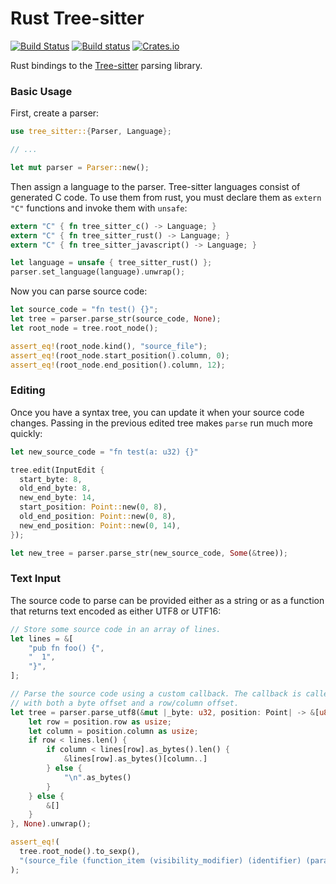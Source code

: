 Rust Tree-sitter
===========================

[![Build Status](https://travis-ci.org/tree-sitter/rust-tree-sitter.svg)](https://travis-ci.org/tree-sitter/rust-tree-sitter)
[![Build status](https://ci.appveyor.com/api/projects/status/d0f6vqq3rflxx3y6/branch/master?svg=true)](https://ci.appveyor.com/project/maxbrunsfeld/rust-tree-sitter/branch/master)
[![Crates.io](https://img.shields.io/crates/v/tree-sitter.svg)](https://crates.io/crates/tree-sitter)

Rust bindings to the [Tree-sitter][] parsing library.

### Basic Usage

First, create a parser:

```rust
use tree_sitter::{Parser, Language};

// ...

let mut parser = Parser::new();
```

Then assign a language to the parser. Tree-sitter languages consist of generated C code. To use them from rust, you must declare them as `extern "C"` functions and invoke them with `unsafe`:

```rust
extern "C" { fn tree_sitter_c() -> Language; }
extern "C" { fn tree_sitter_rust() -> Language; }
extern "C" { fn tree_sitter_javascript() -> Language; }

let language = unsafe { tree_sitter_rust() };
parser.set_language(language).unwrap();
```

Now you can parse source code:

```rust
let source_code = "fn test() {}";
let tree = parser.parse_str(source_code, None);
let root_node = tree.root_node();

assert_eq!(root_node.kind(), "source_file");
assert_eq!(root_node.start_position().column, 0);
assert_eq!(root_node.end_position().column, 12);
```

### Editing

Once you have a syntax tree, you can update it when your source code changes. Passing in the previous edited tree makes `parse` run much more quickly:

```rust
let new_source_code = "fn test(a: u32) {}"

tree.edit(InputEdit {
  start_byte: 8,
  old_end_byte: 8,
  new_end_byte: 14,
  start_position: Point::new(0, 8),
  old_end_position: Point::new(0, 8),
  new_end_position: Point::new(0, 14),
});

let new_tree = parser.parse_str(new_source_code, Some(&tree));
```

### Text Input

The source code to parse can be provided either as a string or as a function that returns text encoded as either UTF8 or UTF16:

```rust
// Store some source code in an array of lines.
let lines = &[
    "pub fn foo() {",
    "  1",
    "}",
];

// Parse the source code using a custom callback. The callback is called
// with both a byte offset and a row/column offset.
let tree = parser.parse_utf8(&mut |_byte: u32, position: Point| -> &[u8] {
    let row = position.row as usize;
    let column = position.column as usize;
    if row < lines.len() {
        if column < lines[row].as_bytes().len() {
            &lines[row].as_bytes()[column..]
        } else {
            "\n".as_bytes()
        }
    } else {
        &[]
    }
}, None).unwrap();

assert_eq!(
  tree.root_node().to_sexp(),
  "(source_file (function_item (visibility_modifier) (identifier) (parameters) (block (number_literal))))"
);
```

[tree-sitter]: https://github.com/tree-sitter/tree-sitter
